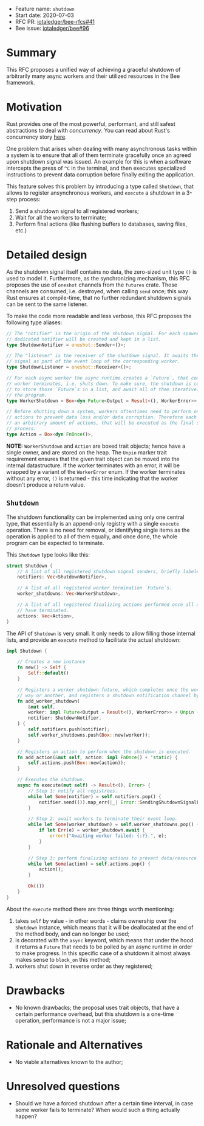 + Feature name: `shutdown`
+ Start date: 2020-07-03
+ RFC PR: [iotaledger/bee-rfcs#41](https://github.com/iotaledger/bee-rfcs/pull/41)
+ Bee issue: [iotaledger/bee#96](https://github.com/iotaledger/bee/issues/96)

# Summary

This RFC proposes a unified way of achieving a graceful shutdown of arbitrarily many async workers and their utilized resources in the Bee framework.

# Motivation

Rust provides one of the most powerful, performant, and still safest abstractions to deal with *concurrency*. You can read about Rust's concurrency story [here](https://doc.rust-lang.org/book/ch16-00-concurrency.html).

One problem that arises when dealing with many asynchronous tasks within a system is to ensure that all of them terminate gracefully once an agreed upon shutdown signal was issued. An example for this is when a software intercepts the press of `^C` in the terminal, and then executes specialized instructions to prevent data corruption before finally exiting the application.

This feature solves this problem by introducing a type called `Shutdown`, that allows to register ansynchronous workers, and `execute` a shutdown in a 3-step process:

1. Send a shutdown signal to all registered workers;
2. Wait for all the workers to terminate;
3. Perform final actions (like flushing buffers to databases, saving files, etc.)

# Detailed design

As the shutdown signal itself contains no data, the zero-sized unit type `()` is used to model it. Furthermore, as the synchronizing mechanism, this RFC proposes the use of `oneshot` channels from the `futures` crate. Those channels are consumed, i.e. destroyed, when calling `send` once; this way Rust ensures at compile-time, that no further redundant shutdown signals can be sent to the same listener.

To make the code more readable and less verbose, this RFC proposes the following type aliases:

```rust
// The "notifier" is the origin of the shutdown signal. For each spawned worker a
// dedicated notifier will be created and kept in a list.
type ShutdownNotifier = oneshot::Sender<()>;

// The "listener" is the receiver of the shutdown signal. It awaits the shutdown
// signal as part of the event loop of the corresponding worker.
type ShutdownListener = oneshot::Receiver<()>;

// For each async worker the async runtime creates a `Future`, that completes when the
// worker terminates, i.e. shuts down. To make sure, the shutdown is complete, one has
// to store those `Future`s in a list, and await all of them iteratively before exiting
// the program.
type WorkerShutdown = Box<dyn Future<Output = Result<(), WorkerError>> + Unpin>;

// Before shutting down a system, workers oftentimes need to perform one or more final
// actions to prevent data loss and/or data corruption. Therefore each worker can register
// an arbitrary amount of actions, that will be executed as the final step of the shutdown
// process.
type Action = Box<dyn FnOnce()>;
```

**NOTE:** `WorkerShutdown` and `Action` are boxed trait objects; hence have a single owner, and are stored on the heap. The `Unpin` marker trait requirement ensures that the given trait object can be moved into the internal datastructure. If the worker terminates with an error, it will be wrapped by a variant of the `WorkerError` enum. If the worker terminates without any error, `()` is returned - this time indicating that the worker doesn't produce a return value.

## `Shutdown`

The shutdown functionality can be implemented using only one central type, that essentially is an append-only registry with a single `execute` operation. There is no need for removal, or identifying single items as the operation is applied to all of them equally, and once done, the whole program can be expected to terminate.

This `Shutdown` type looks like this:

```rust
struct Shutdown {
    // A list of all registered shutdown signal senders, briefly labeled as "notifiers".
    notifiers: Vec<ShutdownNotifier>,

    // A list of all registered worker termination `Future`s.
    worker_shutdowns: Vec<WorkerShutdown>,

    // A list of all registered finalizing actions performed once all async workers
    // have terminated.
    actions: Vec<Action>,
}
```

The API of `Shutdown` is very small. It only needs to allow filling those internal lists, and provide an `execute` method to facilitate the actual shutdown:

```rust
impl Shutdown {

    // Creates a new instance
    fn new() -> Self {
        Self::default()
    }

    // Registers a worker shutdown future, which completes once the worker terminates in one
    // way or another, and registers a shutdown notification channel by providing its sender half.
    fn add_worker_shutdown(
        &mut self,
        worker: impl Future<Output = Result<(), WorkerError>> + Unpin + 'static,
        notifier: ShutdownNotifier,
    ) {
        self.notifiers.push(notifier);
        self.worker_shutdowns.push(Box::new(worker));
    }

    // Registers an action to perform when the shutdown is executed.
    fn add_action(&mut self, action: impl FnOnce() + 'static) {
        self.actions.push(Box::new(action));
    }

    // Executes the shutdown.
    async fn execute(mut self) -> Result<(), Error> {
        // Step 1: notify all registrees.
        while let Some(notifier) = self.notifiers.pop() {
            notifier.send(()).map_err(|_| Error::SendingShutdownSignalFailed)?
        }

        // Step 2: await workers to terminate their event loop.
        while let Some(worker_shutdown) = self.worker_shutdowns.pop() {
            if let Err(e) = worker_shutdown.await {
                error!("Awaiting worker failed: {:?}.", e);
            }
        }

        // Step 3: perform finalizing actions to prevent data/resource corruption.
        while let Some(action) = self.actions.pop() {
            action();
        }

        Ok(())
    }
}
```

About the `execute` method there are three things worth mentioning:

1. takes `self` by value - in other words - claims ownership over the `Shutdown` instance, which means that it will be deallocated at the end of the method body, and can no longer be used;
2. is decorated with the `async` keyword, which means that under the hood it returns a `Future` that needs to be polled by an async runtime in order to make progress. In this specific case of a shutdown it almost always makes sense to `block_on` this method;
3. workers shut down in reverse order as they registered;


# Drawbacks
* No known drawbacks; the proposal uses trait objects, that have a certain performance overhead, but this shutdown is a one-time operation, performance is not a major issue;

# Rationale and Alternatives
* No viable alternatives known to the author;

# Unresolved questions
* Should we have a forced shutdown after a certain time interval, in case some worker fails to terminate? When would such a thing actually happen?
